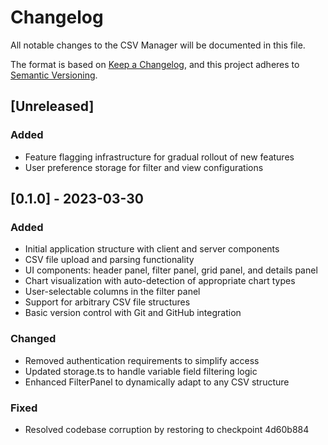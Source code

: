 # Changelog

All notable changes to the CSV Manager will be documented in this file.

The format is based on [Keep a Changelog](https://keepachangelog.com/en/1.0.0/),
and this project adheres to [Semantic Versioning](https://semver.org/spec/v2.0.0.html).

## [Unreleased]
### Added
- Feature flagging infrastructure for gradual rollout of new features
- User preference storage for filter and view configurations

## [0.1.0] - 2023-03-30
### Added
- Initial application structure with client and server components
- CSV file upload and parsing functionality
- UI components: header panel, filter panel, grid panel, and details panel
- Chart visualization with auto-detection of appropriate chart types
- User-selectable columns in the filter panel
- Support for arbitrary CSV file structures
- Basic version control with Git and GitHub integration

### Changed
- Removed authentication requirements to simplify access
- Updated storage.ts to handle variable field filtering logic
- Enhanced FilterPanel to dynamically adapt to any CSV structure

### Fixed
- Resolved codebase corruption by restoring to checkpoint 4d60b884